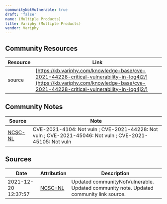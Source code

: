 ```yaml
---
communityNotVulnerable: true
draft: 'false'
name: (Multiple Products)
title: Variphy (Multiple Products)
vendor: Variphy
---
```



## Community Resources
| Resource | Link |
| --- | --- |
| source | [https://kb.variphy.com/knowledge-base/cve-2021-44228-critical-vulnerability-in-log4j2/](https://kb.variphy.com/knowledge-base/cve-2021-44228-critical-vulnerability-in-log4j2/) |

## Community Notes
| Source | Note |
| --- | --- |
| [NCSC-NL](https://github.com/NCSC-NL/log4shell/blob/main/software/README.md) | CVE-2021-4104: Not vuln ; CVE-2021-44228: Not vuln ; CVE-2021-45046: Not vuln ; CVE-2021-45105: Not vuln </ul> |

## Sources
| Date | Attribution | Description |
| --- | --- | --- |
| 2021-12-20 12:37:57 | [NCSC-NL](https://github.com/NCSC-NL/log4shell/blob/main/software/README.md) | Updated communityNotVulnerable. Updated community note. Updated community link source.  |
